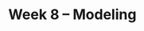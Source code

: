 ---
    title: Week 8 – Modeling
    weekNumber: 8
    days:
      - date: 2021-5-16
        events:
          "**LEC 21**{: .label .label-lecture } [Feature Engineering and Modeling](resources/lectures/lec21/lec21.html)":
            "[Ch. 10.1](https://notes.dsc80.com/content/10/intro-modeling.html)"
                
          "**Lab 7**{: .label .label-lab } **[Regular Expressions (due 5/16)](https://github.com/dsc-courses/dsc80-2022-sp/blob/main/labs/07-regex/lab.ipynb)**":
      - date: 2021-5-18
        events:
          "**LEC 22**{: .label .label-lecture } [Modeling and `sklearn`](resources/lectures/lec22/lec22.html)":
            "[Ch. 10.2](https://notes.dsc80.com/content/10/model-building.html)"
                
          "**DIS 7**{: .label .label-disc } **[Linear Regression and Feature Engineering (due 5/21)](https://github.com/dsc-courses/dsc80-2022-sp/tree/main/discussions/07-linear-reg-features)**":
      - date: 2021-5-19
        events:
          "**PROJ 4**{: .label .label-proj } **[Language Models 🗣 (Checkpoint due 5/19, Project due 5/26)](https://github.com/dsc-courses/dsc80-2022-sp/blob/main/projects/04-language_models/project.ipynb)**":
      - date: 2021-5-20
        events:
          "**LEC 23**{: .label .label-lecture } Pipelines and Model Evaluation":
            "[Ch. 11.1-11.2](https://notes.dsc80.com/content/11/introduction.html)"
                
---